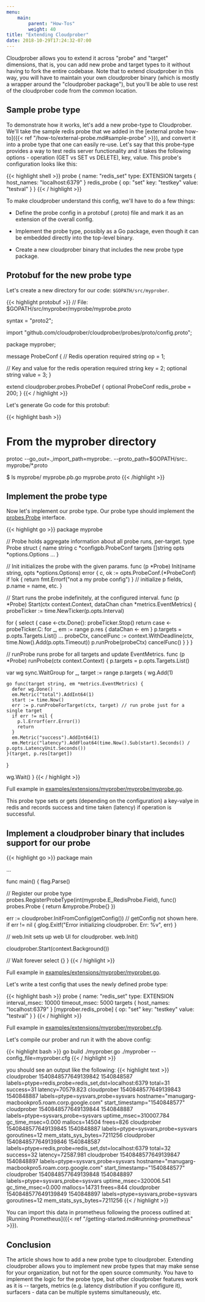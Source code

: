 ```yaml
---
menu:
    main:
        parent: "How-Tos"
        weight: 40
title: "Extending Cloudprober"
date: 2018-10-29T17:24:32-07:00
---
```

Cloudprober allows you to extend it across "probe" and "target" dimensions,
that is, you can add new probe and target types to it without having to fork
the entire codebase. Note that to extend cloudprober in this way, you will have
to maintain your own cloudprober binary (which is mostly a wrapper around the
"cloudprober package"), but you'll be able to use rest of the cloudprober code
from the common location.

## Sample probe type

To demonstrate how it works, let's add a new probe-type to Cloudprober. We'll
take the sample redis probe that we added in the
[external probe how-to]({{< ref "/how-to/external-probe.md#sample-probe" >}}),
and convert it into a probe type that one can easily re-use. Let's say that
this probe-type provides a way to test redis server functionality and it takes
the following options - operation (GET vs SET vs DELETE), key, value. This
probe's configuration looks like this:

{{< highlight shell >}}
probe {
  name: "redis_set"
  type: EXTENSION
  targets {
    host_names: "localhost:6379"
  }
  redis_probe {
    op: "set"
    key: "testkey"
    value: "testval"
  }
}
{{< / highlight >}}

To make cloudprober understand this config, we'll have to do a few things:

* Define the probe config in a protobuf (.proto) file and mark it as an
  extension of the overall config.

* Implement the probe type, possibly as a Go package, even though it can
  be embedded directly into the top-level binary.

* Create a new cloudprober binary that includes the new probe type package.

## Protobuf for the new probe type

Let's create a new directory for our code: `$GOPATH/src/myprober`.

{{< highlight protobuf >}}
// File: $GOPATH/src/myprober/myprobe/myprobe.proto

syntax = "proto2";

import "github.com/cloudprober/cloudprober/probes/proto/config.proto";

package myprober;

message ProbeConf {
  // Redis operation
  required string op = 1;

  // Key and value for the redis operation
  required string key = 2;
  optional string value = 3;
}

extend cloudprober.probes.ProbeDef {
  optional ProbeConf redis_probe = 200;
}
{{< / highlight >}}

Let's generate Go code for this protobuf:

{{< highlight bash >}}
# From the myprober directory
protoc --go_out=.,import_path=myprobe:. --proto_path=$GOPATH/src:. myprobe/*.proto

$ ls myprobe/
myprobe.pb.go  myprobe.proto
{{< /highlight >}}

## Implement the probe type

Now let's implement our probe type. Our probe type should implement the
[probes.Probe](https://godoc.org/github.com/cloudprober/cloudprober/probes#Probe) interface.

{{< highlight go >}}
package myprobe

// Probe holds aggregate information about all probe runs, per-target.
type Probe struct {
  name    string
  c       *configpb.ProbeConf
  targets []string
  opts    *options.Options
  ...
}

// Init initializes the probe with the given params.
func (p *Probe) Init(name string, opts *options.Options) error {
  c, ok := opts.ProbeConf.(*ProbeConf)
  if !ok {
    return fmt.Errorf("not a my probe config")
  }
  // initialize p fields, p.name = name, etc.
}

// Start runs the probe indefinitely, at the configured interval.
func (p *Probe) Start(ctx context.Context, dataChan chan *metrics.EventMetrics) {
  probeTicker := time.NewTicker(p.opts.Interval)

  for {
    select {
    case <-ctx.Done():
      probeTicker.Stop()
      return
    case <-probeTicker.C:
      for _, em := range p.res {
        dataChan <- em
      }
      p.targets = p.opts.Targets.List()
      ...
      probeCtx, cancelFunc := context.WithDeadline(ctx, time.Now().Add(p.opts.Timeout))
      p.runProbe(probeCtx)
      cancelFunc()
    }
  }
}

// runProbe runs probe for all targets and update EventMetrics.
func (p *Probe) runProbe(ctx context.Context) {
  p.targets = p.opts.Targets.List()

  var wg sync.WaitGroup
  for _, target := range p.targets {
    wg.Add(1)

    go func(target string, em *metrics.EventMetrics) {
      defer wg.Done()
      em.Metric("total").AddInt64(1)
      start := time.Now()
      err := p.runProbeForTarget(ctx, target) // run probe just for a single target
      if err != nil {
        p.l.Errorf(err.Error())
        return
      }
      em.Metric("success").AddInt64(1)
      em.Metric("latency").AddFloat64(time.Now().Sub(start).Seconds() / p.opts.LatencyUnit.Seconds())
    }(target, p.res[target])

  }

  wg.Wait()
}
{{< / highlight >}}

Full example in
[examples/extensions/myprober/myprobe/myprobe.go](https://github.com/cloudprober/cloudprober/blob/master/examples/extensions/myprober/myprobe/myprobe.go).

This probe type sets or gets (depending on the configuration) a key-valye in
redis and records success and time taken (latency) if operation is successful.

## Implement a cloudprober binary that includes support for our probe

{{< highlight go >}}
package main

...

func main() {
  flag.Parse()

  // Register our probe type
  probes.RegisterProbeType(int(myprobe.E_RedisProbe.Field),
                           func() probes.Probe { return &myprobe.Probe{} })

  err := cloudprober.InitFromConfig(getConfig()) // getConfig not shown here.
  if err != nil {
    glog.Exitf("Error initializing cloudprober. Err: %v", err)
  }

  // web.Init sets up web UI for cloudprober.
  web.Init()

  cloudprober.Start(context.Background())

  // Wait forever
  select {}
}
{{< / highlight >}}

Full example in
[examples/extensions/myprober/myprober.go](https://github.com/cloudprober/cloudprober/blob/master/examples/extensions/myprober/myprober.go).

Let's write a test config that uses the newly defined probe type:

{{< highlight bash >}}
probe {
  name: "redis_set"
  type: EXTENSION
  interval_msec: 10000
  timeout_msec: 5000
  targets {
    host_names: "localhost:6379"
  }
  [myprober.redis_probe] {
    op: "set"
    key: "testkey"
    value: "testval"
  }
}
{{< / highlight >}}

Full example in
[examples/extensions/myprober/myprober.cfg](https://github.com/cloudprober/cloudprober/blob/master/examples/extensions/myprober/myprober.cfg).

Let's compile our prober and run it with the above config:

{{< highlight bash >}}
go build ./myprober.go
./myprober --config_file=myprober.cfg
{{< / highlight >}}

you should see an output like the following:
{{< highlight text >}}
cloudprober 1540848577649139842 1540848587 labels=ptype=redis,probe=redis_set,dst=localhost:6379 total=31 success=31 latency=70579.823
cloudprober 1540848577649139843 1540848887 labels=ptype=sysvars,probe=sysvars hostname="manugarg-macbookpro5.roam.corp.google.com" start_timestamp="1540848577"
cloudprober 1540848577649139844 1540848887 labels=ptype=sysvars,probe=sysvars uptime_msec=310007.784 gc_time_msec=0.000 mallocs=14504 frees=826
cloudprober 1540848577649139845 1540848887 labels=ptype=sysvars,probe=sysvars goroutines=12 mem_stats_sys_bytes=7211256
cloudprober 1540848577649139846 1540848587 labels=ptype=redis,probe=redis_set,dst=localhost:6379 total=32 success=32 latency=72587.981
cloudprober 1540848577649139847 1540848897 labels=ptype=sysvars,probe=sysvars hostname="manugarg-macbookpro5.roam.corp.google.com" start_timestamp="1540848577"
cloudprober 1540848577649139848 1540848897 labels=ptype=sysvars,probe=sysvars uptime_msec=320006.541 gc_time_msec=0.000 mallocs=14731 frees=844
cloudprober 1540848577649139849 1540848897 labels=ptype=sysvars,probe=sysvars goroutines=12 mem_stats_sys_bytes=7211256
{{< / highlight >}}

You can import this data in prometheus following the process outlined at:
[Running Prometheus]({{< ref "/getting-started.md#running-prometheus" >}}).

## Conclusion

The article shows how to add a new probe type to cloudprober. Extending
cloudprober allows you to implement new probe types that may make sense for your
organization, but not for the open source community. You have to implement the
logic for the probe type, but other cloudprober features work as it is --
targets, metrics (e.g. latency distribution if you configure it), surfacers -
data can be multiple systems simultaneously, etc.


